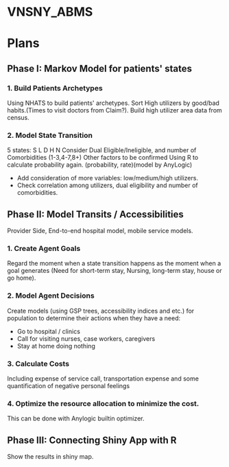 # VNSNY_ABMS
# Plans

## Phase I: Markov Model for patients' states
### 1. Build Patients Archetypes
Using NHATS to build patients' archetypes. Sort High utilizers by good/bad habits.(Times to visit doctors from Claim?). Build high utilizer area data from census.
### 2. Model State Transition
5 states: S L D H N
Consider Dual Eligible/Ineligible, and number of Comorbidities (1-3,4-7,8+)
Other factors to be confirmed
Using R to calculate probability again. (probability, rate)(model by AnyLogic)
* Add consideration of more variables: low/medium/high utilizers.
* Check correlation among utilizers, dual eligibility and number of comorbidities.

## Phase II: Model Transits / Accessibilities
Provider Side, End-to-end hospital model, mobile service models.
### 1. Create Agent Goals
Regard the moment when a state transition happens as the moment when a goal generates (Need for short-term stay, Nursing, long-term stay, house or go home).
### 2. Model Agent Decisions
Create models (using GSP trees, accessibility indices and etc.) for population to determine their actions when they have a need:
* Go to hospital / clinics
* Call for visiting nurses, case workers, caregivers
* Stay at home doing nothing
### 3. Calculate Costs
Including expense of service call, transportation expense and some quantification of negative personal feelings
### 4. Optimize the resource allocation to minimize the cost.
This can be done with Anylogic builtin optimizer.
## Phase III: Connecting Shiny App with R
Show the results in shiny map.
